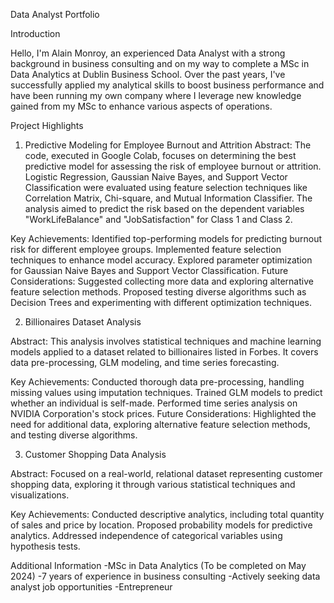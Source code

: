 
Data Analyst Portfolio


Introduction

Hello, I'm Alain Monroy, an experienced Data Analyst with a strong background in business consulting and on my way to complete a MSc in Data Analytics at Dublin Business School. Over the past years, I've successfully applied my analytical skills to boost business performance and have been running my own company where I leverage new knowledge gained from my MSc to enhance various aspects of operations.

Project Highlights

1. Predictive Modeling for Employee Burnout and Attrition
Abstract:
The code, executed in Google Colab, focuses on determining the best predictive model for assessing the risk of employee burnout or attrition. Logistic Regression, Gaussian Naive Bayes, and Support Vector Classification were evaluated using feature selection techniques like Correlation Matrix, Chi-square, and Mutual Information Classifier. The analysis aimed to predict the risk based on the dependent variables "WorkLifeBalance" and "JobSatisfaction" for Class 1 and Class 2.

Key Achievements:
Identified top-performing models for predicting burnout risk for different employee groups.
Implemented feature selection techniques to enhance model accuracy.
Explored parameter optimization for Gaussian Naive Bayes and Support Vector Classification.
Future Considerations:
Suggested collecting more data and exploring alternative feature selection methods.
Proposed testing diverse algorithms such as Decision Trees and experimenting with different optimization techniques.

2. Billionaires Dataset Analysis

Abstract:
This analysis involves statistical techniques and machine learning models applied to a dataset related to billionaires listed in Forbes. It covers data pre-processing, GLM modeling, and time series forecasting.

Key Achievements:
Conducted thorough data pre-processing, handling missing values using imputation techniques.
Trained GLM models to predict whether an individual is self-made.
Performed time series analysis on NVIDIA Corporation's stock prices.
Future Considerations:
Highlighted the need for additional data, exploring alternative feature selection methods, and testing diverse algorithms.

3. Customer Shopping Data Analysis

Abstract:
Focused on a real-world, relational dataset representing customer shopping data, exploring it through various statistical techniques and visualizations.

Key Achievements:
Conducted descriptive analytics, including total quantity of sales and price by location.
Proposed probability models for predictive analytics.
Addressed independence of categorical variables using hypothesis tests.

Additional Information
-MSc in Data Analytics (To be completed on May 2024)
-7 years of experience in business consulting
-Actively seeking data analyst job opportunities
-Entrepreneur
